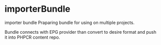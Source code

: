 # importerBundle
importer bundle
Praparing bundle for using on multiple projects.

Bundle connects with EPG provider than convert to desire format and push it into PHPCR content repo.
